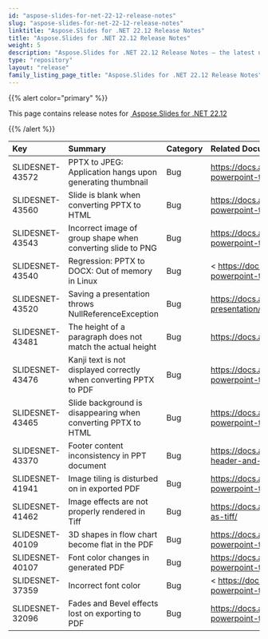 ```yaml
---
id: "aspose-slides-for-net-22-12-release-notes"
slug: "aspose-slides-for-net-22-12-release-notes"
linktitle: "Aspose.Slides for .NET 22.12 Release Notes"
title: "Aspose.Slides for .NET 22.12 Release Notes"
weight: 5
description: "Aspose.Slides for .NET 22.12 Release Notes – the latest updates and fixes."
type: "repository"
layout: "release"
family_listing_page_title: "Aspose.Slides for .NET 22.12 Release Notes"
---
```


{{% alert color="primary" %}} 

This page contains release notes for [ Aspose.Slides for .NET 22.12](https://www.nuget.org/packages/Aspose.Slides.NET/)

{{% /alert %}} 

|**Key**|**Summary**|**Category**|**Related Documentation**|
| :- | :- | :- | :- |
|SLIDESNET-43572|PPTX to JPEG: Application hangs upon generating thumbnail|Bug|<https://docs.aspose.com/slides/net/convert-powerpoint-to-jpg/>
|SLIDESNET-43560|Slide is blank when converting PPTX to HTML|Bug|<https://docs.aspose.com/slides/net/convert-powerpoint-to-html/>
|SLIDESNET-43543|Incorrect image of group shape when converting slide to PNG|Bug|<https://docs.aspose.com/slides/net/convert-powerpoint-to-png/>
|SLIDESNET-43540|Regression: PPTX to DOCX: Out of memory in Linux|Bug|< https://docs.aspose.com/slides/net/convert-powerpoint-to-pdf/>
|SLIDESNET-43520|Saving a presentation throws NullReferenceException|Bug|<https://docs.aspose.com/slides/net/save-presentation/>
|SLIDESNET-43481|The height of a paragraph does not match the actual height|Bug|<https://docs.aspose.com/slides/net/paragraph/>
|SLIDESNET-43476|Kanji text is not displayed correctly when converting PPTX to PDF|Bug|<https://docs.aspose.com/slides/net/convert-powerpoint-to-pdf/>
|SLIDESNET-43465|Slide background is disappearing when converting PPTX to HTML|Bug|<https://docs.aspose.com/slides/net/convert-powerpoint-to-html/>
|SLIDESNET-43370|Footer content inconsistency in PPT document|Bug|<https://docs.aspose.com/slides/net/presentation-header-and-footer/>
|SLIDESNET-41941|Image tiling is disturbed on in exported PDF|Bug|<https://docs.aspose.com/slides/net/convert-powerpoint-to-pdf/>
|SLIDESNET-41462|Image effects are not properly rendered in Tiff|Bug|<https://docs.aspose.com/slides/net/rendered-as-tiff/>
|SLIDESNET-40109|3D shapes in flow chart become flat in the PDF|Bug|<https://docs.aspose.com/slides/net/convert-powerpoint-to-pdf/>
|SLIDESNET-40107|Font color changes in generated PDF|Bug|<https://docs.aspose.com/slides/net/convert-powerpoint-to-pdf/>
|SLIDESNET-37359|Incorrect font color|Bug|< https://docs.aspose.com/slides/net/convert-powerpoint-to-pdf/>
|SLIDESNET-32096|Fades and Bevel effects lost on exporting to PDF|Bug|<https://docs.aspose.com/slides/net/convert-powerpoint-to-pdf/>
